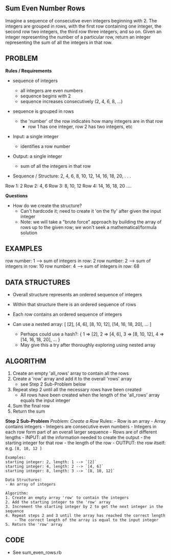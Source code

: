 ## Sum Even Number Rows

Imagine a sequence of consecutive even integers beginning with 2. The integers are grouped in rows, with the first row containing one integer, the second row two integers, the third row three integers, and so on. Given an integer representing the number of a particular row, return an integer representing the sum of all the integers in that row.

## PROBLEM
**Rules / Requirements**
- sequence of integers
  - all integers are even numbers
  - sequence begins with 2
  - sequence increases consecutively (2, 4, 6, 8, ...)
- sequence is grouped in rows
  - the 'number' of the row indicates how many integers are in that row
    - row 1 has one integer, row 2 has two integers, etc
- Input: a single integer
  - identifies a row number
- Output: a single integer
  - sum of all the integers in that row

- Sequence / Structure:
2, 4, 6, 8, 10, 12, 14, 16, 18, 20, . . .

Row 1: 2
Row 2: 4, 6
Row 3: 8, 10, 12
Row 4: 14, 16, 18, 20
....

**Questions**
- How do we create the structure?
  - Can't hardcode it; need to create it 'on the fly' after given the input integer
  - Note: we will take a "brute force" approach by building the array of rows up to the given row; we won't seek a mathematical/formula solution

## EXAMPLES
row number: 1 --> sum of integers in row: 2
row number: 2 --> sum of integers in row: 10
row number: 4 --> sum of integers in row: 68

## DATA STRUCTURES
- Overall structure represents an ordered sequence of integers
- Within that structure there is an ordered sequence of rows
- Each row contains an ordered sequence of integers

- Can use a nested array:
[
  [2],
  [4, 6],
  [8, 10, 12],
  [14, 16, 18, 20],
  ...
]

    - Perhaps could use a hash?:
    {
      1 => [2],
      2 => [4, 6],
      3 => [8, 10, 12],
      4 => [14, 16, 18, 20],
      ...
    }
    - May give this a try after thoroughly exploring using nested array

## ALGORITHM

1. Create an empty 'all_rows' array to contain all the rows
2. Create a 'row' array and add it to the overall 'rows' array
    - see Step 2 Sub-Problem below
3. Repeat step 2 until all the necessary rows have been created
    - All rows have been created when the length of the 'all_rows' array equals the input integer
4. Sum the final row
5. Return the sum 

  **Step 2 Sub-Problem**
  *Problem: Create a Row*
    Rules:
    - Row is an array
    - Array contains integers
    - Integers are consecutive even numbers
    - Integers in each row form part of an overall larger sequence
    - Rows are of different lengths
    - INPUT: all the information needed to create the output
      - the starting integer for that row
      - the length of the row
    - OUTPUT: the row itself: e.g. `[8, 10, 12 ]`

    Examples:
    starting integer: 2, length: 1 --> `[2]`
    starting integer: 4, length: 2 --> `[4, 6]`
    starting integer: 8, length: 3 --> `[8, 10, 12]`

    Data Structures:
    - An array of integers

    Algorithm:
    1. Create an empty array 'row' to contain the integers
    2. Add the starting integer to the 'row' array
    3. Increment the starting integer by 2 to get the next integer in the sequence
    4. Repeat steps 2 and 3 until the array has reached the correct length
        - The correct length of the array is equal to the input integer
    5. Return the 'row' array

## CODE
  - See sum_even_rows.rb
  